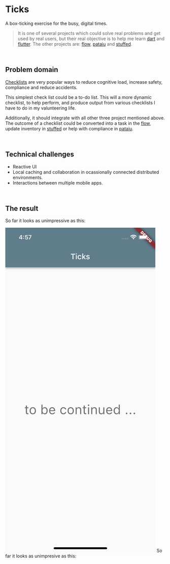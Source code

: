 # Ticks

A box-ticking exercise for the busy, digital times. 

>It is one of several projects which could solve real problems and get used by real users, but their real objective is to help me learn [dart](https://dart.dev) and [flutter](https://flutter.dev). The other projects are: [flow](https://github.com/michalporeba/flow), [pataiu](https://github.com/michalporeba/pataiu) and [stuffed](https://github.com/michalporeba/stuffed). 

&nbsp;
## Problem domain

[Checklists](https://en.wikipedia.org/wiki/Checklist) are very popular ways to reduce cognitive load, increase safety, compliance and reduce accidents. 

This simplest check list could be a to-do list. This will a more dynamic checklist, to help perform, and produce output from various checklists I have to do in my valunteering life. 

Additionally, it should integrate with all other three project mentioned above. The outcome of a checklist could be converted into a task in the [flow](https://github.com/michalporeba/flow), update inventory in [stuffed](https://github.com/michalporeba/stuffed) or help with compliance in [pataiu](https://github.com/michalporeba/pataiu).

&nbsp;
## Technical challenges

* Reactive UI
* Local caching and collaboration in ocassionally connected distributed environments. 
* Interactions between multiple mobile apps. 


&nbsp;
## The result
So far it looks as unimpressive as this:

![](./docs/images/first.png)
So far it looks as unimpresive as this: 